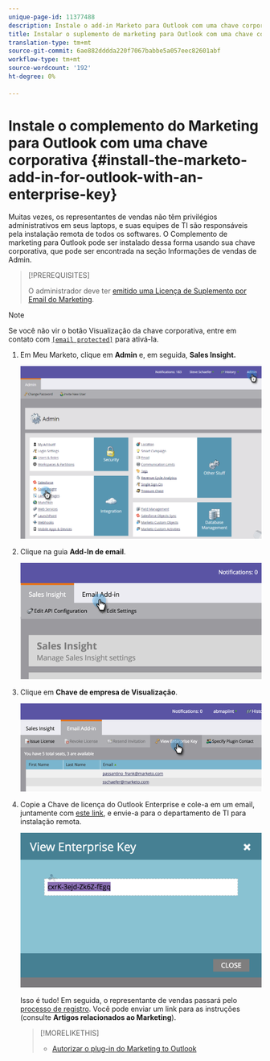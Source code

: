 ```yaml
---
unique-page-id: 11377488
description: Instale o add-in Marketo para Outlook com uma chave corporativa - Documentos do marketing - Documentação do produto
title: Instalar o suplemento de marketing para Outlook com uma chave corporativa
translation-type: tm+mt
source-git-commit: 6ae882dddda220f7067babbe5a057eec82601abf
workflow-type: tm+mt
source-wordcount: '192'
ht-degree: 0%

---
```



# Instale o complemento do Marketing para Outlook com uma chave corporativa {#install-the-marketo-add-in-for-outlook-with-an-enterprise-key}

Muitas vezes, os representantes de vendas não têm privilégios administrativos em seus laptops, e suas equipes de TI são responsáveis pela instalação remota de todos os softwares. O Complemento de marketing para Outlook pode ser instalado dessa forma usando sua chave corporativa, que pode ser encontrada na seção Informações de vendas de Admin.

>[!PREREQUISITES]
>
>O administrador deve ter [emitido uma Licença de Suplemento por Email do Marketing](issue-a-marketo-email-add-in-license.md).

>[!NOTE]
>
>Se você não vir o botão Visualização da chave corporativa, entre em contato com [`[email protected]`](https://docs.marketo.com/cdn-cgi/l/email-protection#1c6f696c6c736e685c717d6e77796873327f7371) para ativá-la.

1. Em Meu Marketo, clique em **Admin** e, em seguida, **Sales Insight.**

   ![](assets/image2016-7-25-14-3a22-3a12.png)

1. Clique na guia **Add-In de email**.

   ![](assets/image2016-7-25-14-3a23-3a57.png)

1. Clique em **Chave de empresa de Visualização**.

   ![](assets/image2016-7-25-14-3a35-3a38.png)

1. Copie a Chave de licença do Outlook Enterprise e cole-a em um email, juntamente com [este link](marketo-outlook-plugin-installation-by-it.md), e envie-a para o departamento de TI para instalação remota.

   ![](assets/image2016-7-25-14-3a39-3a9.png)

   Isso é tudo! Em seguida, o representante de vendas passará pelo [processo de registro](authorize-the-marketo-outlook-plugin.md). Você pode enviar um link para as instruções (consulte **Artigos relacionados ao Marketing**).

   >[!MORELIKETHIS]
   >
   >
   >    
   >    
   >    * [Autorizar o plug-in do Marketing to Outlook](authorize-the-marketo-outlook-plugin.md)



